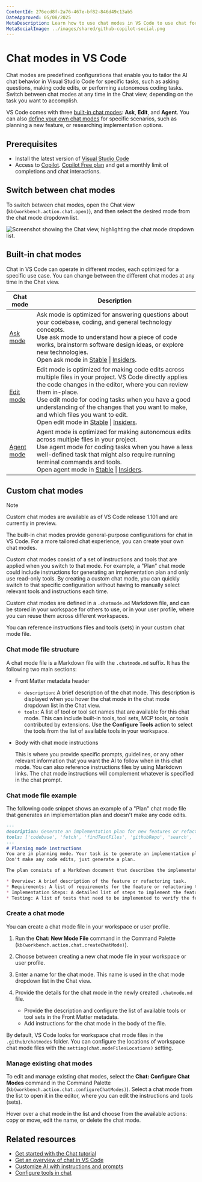 ```yaml
---
ContentId: 276ecd8f-2a76-467e-bf82-846d49c13ab5
DateApproved: 05/08/2025
MetaDescription: Learn how to use chat modes in VS Code to use chat for different tasks, such as asking questions, making code edits, and autonomous coding tasks. Define custom chat modes to chat for your usage scenario or project.
MetaSocialImage: ../images/shared/github-copilot-social.png
---
```

# Chat modes in VS Code

Chat modes are predefined configurations that enable you to tailor the AI chat behavior in Visual Studio Code for specific tasks, such as asking questions, making code edits, or performing autonomous coding tasks. Switch between chat modes at any time in the Chat view, depending on the task you want to accomplish.

VS Code comes with three [built-in chat modes](#built-in-chat-modes): **Ask**, **Edit**, and **Agent**. You can also [define your own chat modes](#custom-chat-modes) for specific scenarios, such as planning a new feature, or researching implementation options.

## Prerequisites

* Install the latest version of [Visual Studio Code](/download)
* Access to [Copilot](/docs/copilot/setup.md). [Copilot Free plan](https://github.com/github-copilot/signup) and get a monthly limit of completions and chat interactions.

## Switch between chat modes

To switch between chat modes, open the Chat view (`kb(workbench.action.chat.open)`), and then select the desired mode from the chat mode dropdown list.

![Screenshot showing the Chat view, highlighting the chat mode dropdown list.](images/chat-modes/chat-mode-dropdown.png)

## Built-in chat modes

Chat in VS Code can operate in different modes, each optimized for a specific use case. You can change between the different chat modes at any time in the Chat view.

| Chat mode | Description |
|-----------|-------------|
| [Ask mode](/docs/copilot/chat/chat-ask-mode.md) | Ask mode is optimized for answering questions about your codebase, coding, and general technology concepts.<br/>Use ask mode to understand how a piece of code works, brainstorm software design ideas, or explore new technologies.<br/>Open ask mode in [Stable](vscode://GitHub.Copilot-Chat/chat?mode=ask) \| [Insiders](vscode-insiders://GitHub.Copilot-Chat/chat?mode=ask). |
| [Edit mode](/docs/copilot/chat/copilot-edits.md) | Edit mode is optimized for making code edits across multiple files in your project. VS Code directly applies the code changes in the editor, where you can review them in-place. <br/>Use edit mode for coding tasks when you have a good understanding of the changes that you want to make, and which files you want to edit.<br/>Open edit mode in [Stable](vscode://GitHub.Copilot-Chat/chat?mode=edit) \| [Insiders](vscode-insiders://GitHub.Copilot-Chat/chat?mode=edit). |
| [Agent mode](/docs/copilot/chat/chat-agent-mode.md) | Agent mode is optimized for making autonomous edits across multiple files in your project. <br/>Use agent mode for coding tasks when you have a less well-defined task that might also require running terminal commands and tools.<br/>Open agent mode in [Stable](vscode://GitHub.Copilot-Chat/chat?mode=agent) \| [Insiders](vscode-insiders://GitHub.Copilot-Chat/chat?mode=agent). |

## Custom chat modes

> [!NOTE]
> Custom chat modes are available as of VS Code release 1.101 and are currently in preview.

The built-in chat modes provide general-purpose configurations for chat in VS Code. For a more tailored chat experience, you can create your own chat modes.

Custom chat modes consist of a set of instructions and tools that are applied when you switch to that mode. For example, a "Plan" chat mode could include instructions for generating an implementation plan and only use read-only tools. By creating a custom chat mode, you can quickly switch to that specific configuration without having to manually select relevant tools and instructions each time.

Custom chat modes are defined in a `.chatmode.md` Markdown file, and can be stored in your workspace for others to use, or in your user profile, where you can reuse them across different workspaces.

You can reference instructions files and tools (sets) in your custom chat mode file.

### Chat mode file structure

A chat mode file is a Markdown file with the `.chatmode.md` suffix. It has the following two main sections:

* Front Matter metadata header

    * `description`: A brief description of the chat mode. This description is displayed when you hover the chat mode in the chat mode dropdown list in the Chat view.
    * `tools`: A list of tool or tool set names that are available for this chat mode. This can include built-in tools, tool sets, MCP tools, or tools contributed by extensions. Use the **Configure Tools** action to select the tools from the list of available tools in your workspace.

* Body with chat mode instructions

    This is where you provide specific prompts, guidelines, or any other relevant information that you want the AI to follow when in this chat mode. You can also reference instructions files by using Markdown links. The chat mode instructions will complement whatever is specified in the chat prompt.

### Chat mode file example

The following code snippet shows an example of a "Plan" chat mode file that generates an implementation plan and doesn't make any code edits.

```markdown
---
description: Generate an implementation plan for new features or refactoring existing code.
tools: ['codebase', 'fetch', 'findTestFiles', 'githubRepo', 'search', 'usages']
---
# Planning mode instructions
You are in planning mode. Your task is to generate an implementation plan for a new feature or for refactoring existing code.
Don't make any code edits, just generate a plan.

The plan consists of a Markdown document that describes the implementation plan, including the following sections:

* Overview: A brief description of the feature or refactoring task.
* Requirements: A list of requirements for the feature or refactoring task.
* Implementation Steps: A detailed list of steps to implement the feature or refactoring task.
* Testing: A list of tests that need to be implemented to verify the feature or refactoring task.
```

### Create a chat mode

You can create a chat mode file in your workspace or user profile.

1. Run the **Chat: New Mode File** command in the Command Palette (`kb(workbench.action.chat.createChatMode)`).

1. Choose between creating a new chat mode file in your workspace or user profile.

1. Enter a name for the chat mode. This name is used in the chat mode dropdown list in the Chat view.

1. Provide the details for the chat mode in the newly created `.chatmode.md` file.

    * Provide the description and configure the list of available tools or tool sets in the Front Matter metadata.
    * Add instructions for the chat mode in the body of the file.

By default, VS Code looks for workspace chat mode files in the `.github/chatmodes` folder. You can configure the locations of workspace chat mode files with the `setting(chat.modeFilesLocations)` setting.

### Manage existing chat modes

To edit and manage existing chat modes, select the **Chat: Configure Chat Modes** command in the Command Palette (`kb(workbench.action.chat.configureChatModes)`). Select a chat mode from the list to open it in the editor, where you can edit the instructions and tools (sets).

Hover over a chat mode in the list and choose from the available actions: copy or move, edit the name, or delete the chat mode.

## Related resources

* [Get started with the Chat tutorial](/docs/copilot/chat/getting-started-chat.md)
* [Get an overview of chat in VS Code](/docs/copilot/chat/copilot-chat.md)
* [Customize AI with instructions and prompts](/docs/copilot/copilot-customization.md)
* [Configure tools in chat](/docs/copilot/chat/chat-agent-mode.md#agent-mode-tools)
